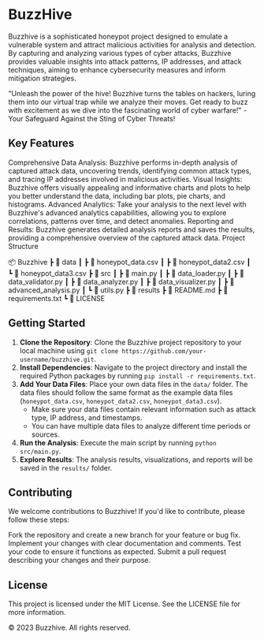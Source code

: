 # BuzzHive


Buzzhive is a sophisticated honeypot project designed to emulate a vulnerable system and attract malicious activities for analysis and detection. By capturing and analyzing various types of cyber attacks, Buzzhive provides valuable insights into attack patterns, IP addresses, and attack techniques, aiming to enhance cybersecurity measures and inform mitigation strategies.

"Unleash the power of the hive! Buzzhive turns the tables on hackers, luring them into our virtual trap while we analyze their moves. Get ready to buzz with excitement as we dive into the fascinating world of cyber warfare!" - Your Safeguard Against the Sting of Cyber Threats!

## Key Features

Comprehensive Data Analysis: Buzzhive performs in-depth analysis of captured attack data, uncovering trends, identifying common attack types, and tracing IP addresses involved in malicious activities.
Visual Insights: Buzzhive offers visually appealing and informative charts and plots to help you better understand the data, including bar plots, pie charts, and histograms.
Advanced Analytics: Take your analysis to the next level with Buzzhive's advanced analytics capabilities, allowing you to explore correlations, patterns over time, and detect anomalies.
Reporting and Results: Buzzhive generates detailed analysis reports and saves the results, providing a comprehensive overview of the captured attack data.
Project Structure

📦 Buzzhive
 ┣ 📂 data
 ┃  ┣ 📜 honeypot_data.csv
 ┃  ┣ 📜 honeypot_data2.csv
 ┃  ┗ 📜 honeypot_data3.csv
 ┣ 📂 src
 ┃  ┣ 📜 main.py
 ┃  ┣ 📜 data_loader.py
 ┃  ┣ 📜 data_validator.py
 ┃  ┣ 📜 data_analyzer.py
 ┃  ┣ 📜 data_visualizer.py
 ┃  ┣ 📜 advanced_analysis.py
 ┃  ┗ 📜 utils.py
 ┣ 📂 results
 ┣ 📜 README.md
 ┣ 📜 requirements.txt
 ┗ 📜 LICENSE

## Getting Started

1. **Clone the Repository**: Clone the Buzzhive project repository to your local machine using `git clone https://github.com/your-username/buzzhive.git`.
2. **Install Dependencies**: Navigate to the project directory and install the required Python packages by running `pip install -r requirements.txt`.
3. **Add Your Data Files**: Place your own data files in the `data/` folder. The data files should follow the same format as the example data files (`honeypot_data.csv`, `honeypot_data2.csv`, `honeypot_data3.csv`).
   - Make sure your data files contain relevant information such as attack type, IP address, and timestamps.
   - You can have multiple data files to analyze different time periods or sources.
4. **Run the Analysis**: Execute the main script by running `python src/main.py`.
5. **Explore Results**: The analysis results, visualizations, and reports will be saved in the `results/` folder.


## Contributing

We welcome contributions to Buzzhive! If you'd like to contribute, please follow these steps:

Fork the repository and create a new branch for your feature or bug fix.
Implement your changes with clear documentation and comments.
Test your code to ensure it functions as expected.
Submit a pull request describing your changes and their purpose.
## License

This project is licensed under the MIT License. See the LICENSE file for more information.


© 2023 Buzzhive. All rights reserved.
